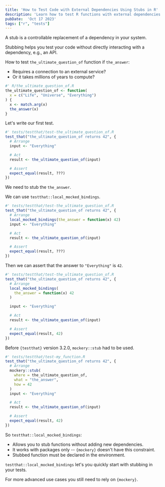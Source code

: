 ```yaml
---
title: 'How to Test Code with External Dependencies Using Stubs in R'
description: 'Learn how to test R functions with external dependencies using stubs and the testthat package.'
pubDate:  'Oct 17 2023'
tags: ["r", "tests"]
---
```


A stub is a controllable replacement of a dependency in your system.

Stubbing helps you test your code without directly interacting with a dependency, e.g., an API.

How to test `the_ultimate_question_of` function if `the_answer`:
- Requires a connection to an external service?
- Or it takes millions of years to compute?

```r
#' R/the_ultimate_question_of.R
the_ultimate_question_of <- function(
  x = c("Life", "Universe", "Everything")
) {
  x <- match.arg(x)
  the_answer(x)
}
```

Let's write our first test.

```r
#' tests/testthat/test-the_ultimate_question_of.R
test_that("the_ultimate_question_of returns 42", {
  # Arrange
  input <- "Everything"

  # Act
  result <- the_ultimate_question_of(input)

  # Assert
  expect_equal(result, ???)
})
```

We need to stub the `the_answer`.

We can use `testthat::local_mocked_bindings`.

```r
#' tests/testthat/test-the_ultimate_question_of.R
test_that("the_ultimate_question_of returns 42", {
  # Arrange
  local_mocked_bindings(the_answer = function(x) 42)
  input <- "Everything"

  # Act
  result <- the_ultimate_question_of(input)

  # Assert
  expect_equal(result, ???)
})
```

Then we can assert that the answer to `"Everything"` is `42`.

```r {source-line-numbers="13-14" code-line-numbers="13-14"}
#' tests/testthat/test-the_ultimate_question_of.R
test_that("the_ultimate_question_of returns 42", {
  # Arrange
  local_mocked_bindings(
    the_answer = function(x) 42
  )

  input <- "Everything"

  # Act
  result <- the_ultimate_question_of(input)

  # Assert
  expect_equal(result, 42)
})
```

Before `{testthat}` version 3.2.0, `mockery::stub` had to be used.

```r {source-line-numbers="3-8" code-line-numbers="3-8"}
#' tests/testthat/test-my_function.R
test_that("the_ultimate_question_of returns 42", {
  # Arrange
  mockery::stub(
    where = the_ultimate_question_of,
    what = "the_answer",
    how = 42
  )
  input <- "Everything"

  # Act
  result <- the_ultimate_question_of(input)

  # Assert
  expect_equal(result, 42)
})
```

So `testthat::local_mocked_bindings`:

- Allows you to stub functions without adding new dependencies.
- It works with packages only -- `{mockery}` doesn't have this constraint.
- Stubbed function must be declared in the environment.


`testthat::local_mocked_bindings` let's you quickly start with stubbing in your tests.

For more advanced use cases you still need to rely on `{mockery}`.
